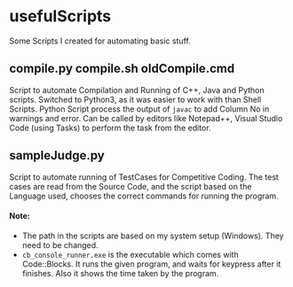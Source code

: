 # usefulScripts
Some Scripts I created for automating basic stuff.

## compile.py compile.sh oldCompile.cmd
Script to automate Compilation and Running of C++, Java and Python scripts.
Switched to Python3, as it was easier to work with than Shell Scripts.
Python Script process the output of `javac` to add Column No in warnings and error.
Can be called by editors like Notepad++, Visual Studio Code (using Tasks) to perform the task from the editor.


## sampleJudge.py
Script to automate running of TestCases for Competitive Coding. The test cases are read from the Source Code, and the script based on the Language used, chooses the correct commands for running the program.


#### Note:
* The path in the scripts are based on my system setup (Windows). They need to be changed.
* `cb_console_runner.exe` is the executable which comes with Code::Blocks. It runs the given program, and waits for keypress after it finishes. Also it shows the time taken by the program.  
